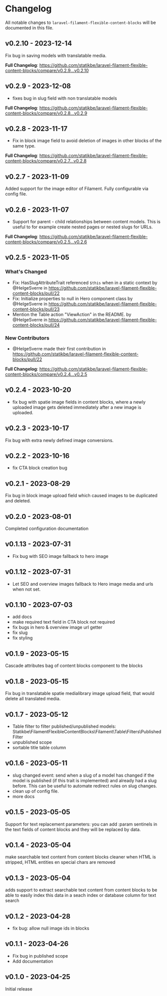 # Changelog

All notable changes to `laravel-filament-flexible-content-blocks` will be documented in this file.

## v0.2.10 - 2023-12-14

Fix bug in saving models with translatable media.

**Full Changelog**: https://github.com/statikbe/laravel-filament-flexible-content-blocks/compare/v0.2.9...v0.2.10

## v0.2.9 - 2023-12-08

- fixes bug in slug field with non translatable models

**Full Changelog**: https://github.com/statikbe/laravel-filament-flexible-content-blocks/compare/v0.2.8...v0.2.9

## v0.2.8 - 2023-11-17

- Fix in block image field to avoid deletion of images in other blocks of the same type.

**Full Changelog**: https://github.com/statikbe/laravel-filament-flexible-content-blocks/compare/v0.2.7...v0.2.8

## v0.2.7 - 2023-11-09

Added support for the image editor of Filament. Fully configurable via config file.

## v0.2.6 - 2023-11-07

- Support for parent - child relationships between content models. This is useful to for example create nested pages or nested slugs for URLs.

**Full Changelog**: https://github.com/statikbe/laravel-filament-flexible-content-blocks/compare/v0.2.5...v0.2.6

## v0.2.5 - 2023-11-05

### What's Changed

- Fix: HasSlugAttributeTrait referenced `$this` when in a static context by @HelgeSverre in https://github.com/statikbe/laravel-filament-flexible-content-blocks/pull/22
- Fix: Initialize properties to null in Hero component class by @HelgeSverre in https://github.com/statikbe/laravel-filament-flexible-content-blocks/pull/23
- Mention the Table action "ViewAction" in the README. by @HelgeSverre in https://github.com/statikbe/laravel-filament-flexible-content-blocks/pull/24

### New Contributors

- @HelgeSverre made their first contribution in https://github.com/statikbe/laravel-filament-flexible-content-blocks/pull/22

**Full Changelog**: https://github.com/statikbe/laravel-filament-flexible-content-blocks/compare/v0.2.4...v0.2.5

## v0.2.4 - 2023-10-20

- fix bug with spatie image fields in content blocks, where a newly uploaded image gets deleted immediately after a new image is uploaded.

## v0.2.3 - 2023-10-17

Fix bug with extra newly defined image conversions.

## v0.2.2 - 2023-10-16

- fix CTA block creation bug

## v0.2.1 - 2023-08-29

Fix bug in block image upload field which caused images to be duplicated and deleted.

## v0.2.0 - 2023-08-01

Completed configuration documentation

## v0.1.13 - 2023-07-31

- Fix bug with SEO image fallback to hero image

## v0.1.12 - 2023-07-31

- Let SEO and overview images fallback to Hero image media and urls when not set.

## v0.1.10 - 2023-07-03

- add docs
- make required text field in CTA block not required
- fix bugs in hero & overview image url getter
- fix slug
- fix styling

## v0.1.9 - 2023-05-15

Cascade attributes bag of content blocks component to the blocks

## v0.1.8 - 2023-05-15

Fix bug in translatable spatie medialibrary image upload field, that would delete all translated media.

## v0.1.7 - 2023-05-12

- Table filter to filter published/unpublished models: Statikbe\FilamentFlexibleContentBlocks\Filament\Table\Filters\PublishedFilter
- unpublished scope
- sortable title table column

## v0.1.6 - 2023-05-11

- slug changed event: send when a slug of a model has changed if the model is published (if this trait is implemented) and already had a slug before. This can be useful to automate redirect rules on slug changes.
- clean up of config file.
- more docs

## v0.1.5 - 2023-05-05

Support for text replacement parameters: you can add :param sentinels in the text fields of content blocks and they will be replaced by data.

## v0.1.4 - 2023-05-04

make searchable text content from content blocks cleaner when HTML is stripped, HTML entities en special chars are removed

## v0.1.3 - 2023-05-04

adds support to extract searchable text content from content blocks to be able to easily index this data in a seach index or database column for text search

## v0.1.2 - 2023-04-28

- fix bug: allow null image ids in blocks

## v0.1.1 - 2023-04-26

- Fix bug in published scope
- Add documentation

## v0.1.0 - 2023-04-25

Initial release
